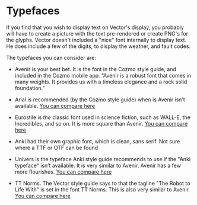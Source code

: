 # Typefaces

If you find that you wish to display text on Vector's display, you probably
will have to create a picture with the text pre-rendered or create PNG's for
the glyphs. 
Vector doesn't included a "nice" font internally to display text.
He does include a few of the digits, to display the weather, and fault codes.

The typefaces you can consider are:

* Avenir is your best bet.  It is the font in the Cozmo style guide, and
  included in the Cozmo mobile app.  “Avenir is a robust font that comes in
  many weights. It provides us with a timeless elegance and a rock solid
  foundation.”

* Arial is recommended (by the Cozmo style guide) when is Avenir isn’t
  available.  [You can compare here](http://www.identifont.com/differences?first=arial&second=avenir&q=Go)

* Eurostile is *the* classic font used in science fiction, such as WALL-E, the
  Incredibles, and so on.  It is more square than Avenir. 
  [You can compare here](http://www.identifont.com/differences?first=eurostile&second=avenir&q=Go)

* Anki had their own graphic font, which is clean, sans serif.  Not sure where
  a TTF or OTF can be found

* Univers is the typeface Anki style guide recommends to use if the "Anki
  typeface" isn’t available.  It is very similar to Avenir.  Avenir has a few
  more flourishes.
 [You can compare here](http://www.identifont.com/differences?first=univers&second=avenir&q=Go)

* TT Norms. The Vector style guide says to that the tagline "The Robot to Life
  With" is set in the font TT Norms.   This is also very similar to Avenir.
 [You can compare here](http://www.identifont.com/differences?first=TT+Norms&second=avenir&q=Go)
